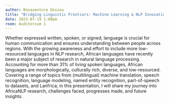 ```yaml
---
author: Bonaventure Dossou
title: "Bridging Linguistic Frontiers: Machine Learning & NLP Innovations Empowering African Languages: Challenges, Progress, and Promising Futures"
date: 2023-07-19 1:00pm
room: Auditorium 1
---
```

Whether expressed written, spoken, or signed, language is crucial for human communication and ensures understanding between people across regions. With the growing awareness and effort to include more low-resourced languages in NLP research, African languages have recently been a major subject of research in natural language processing. Accounting for more than 31% of living spoken languages, African languages are morphologically, culturally rich, diverse, and low-resourced. Covering a range of topics from (multilingual) machine translation, speech recognition, language modeling, named entity recognition, part-of-speech to datasets, and Lanfrica; in this presentation, I will share my journey into AfricaNLP research, challenges faced, progresses made, and future insights.

